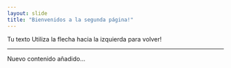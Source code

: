 ```yaml
---
layout: slide
title: "Bienvenidos a la segunda página!"
---
```

Tu texto
Utiliza la flecha hacia la izquierda para volver!


-----------------


Nuevo contenido añadido...
